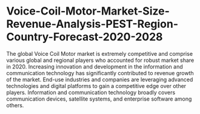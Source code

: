 # Voice-Coil-Motor-Market-Size-Revenue-Analysis-PEST-Region-Country-Forecast-2020-2028
 The global Voice Coil Motor market is extremely competitive and comprise various global and regional players who accounted for robust market share in 2020.  Increasing innovation and development in the information and communication technology has significantly contributed to revenue growth of the market. End-use industries and companies are leveraging advanced technologies and digital platforms to gain a competitive edge over other players. Information and communication technology broadly covers communication devices, satellite systems, and enterprise software among others. 
